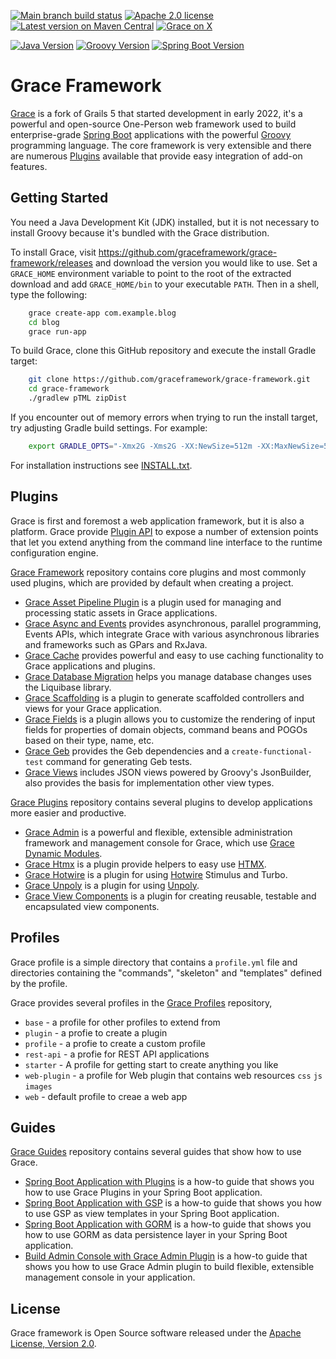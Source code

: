 [![Main branch build status](https://github.com/graceframework/grace-framework/workflows/Grace%20CI/badge.svg?style=flat)](https://github.com/graceframework/grace-framework/actions?query=workflow%3A%Grace+CI%22)
[![Apache 2.0 license](https://img.shields.io/badge/License-APACHE%202.0-green.svg?logo=APACHE&style=flat)](https://opensource.org/licenses/Apache-2.0)
[![Latest version on Maven Central](https://img.shields.io/maven-central/v/org.graceframework/grace-core.svg?label=Maven%20Central&logo=apache-maven&style=flat)](https://search.maven.org/search?q=g:org.graceframework)
[![Grace on X](https://img.shields.io/twitter/follow/graceframework?style=social)](https://twitter.com/graceframework)

[![Java Version](https://img.shields.io/badge/Java-17-blue?style=flat&logo=openjdk&color=437291)](https://docs.oracle.com/en/java/javase/17/)
[![Groovy Version](https://img.shields.io/badge/Groovy-4.0.23-blue?logo=apachegroovy&style=flat&color=4298b8)](https://groovy-lang.org/releasenotes/groovy-4.0.html)
[![Spring Boot Version](https://img.shields.io/badge/Spring_Boot-3.1.12-blue?logo=springboot&style=flat&color=6db33f)](https://github.com/spring-projects/spring-boot/releases)

Grace Framework
===

[Grace](https://github.com/graceframework/grace-framework) is a fork of Grails 5 that started development in early 2022, it's a powerful and open-source One-Person web framework used to build enterprise-grade [Spring Boot](https://spring.io/projects/spring-boot/) applications with the powerful [Groovy](https://groovy-lang.org/) programming language. The core framework is very extensible and there are numerous [Plugins](https://github.com/grace-plugins/) available that provide easy integration of add-on features.

Getting Started
---

You need a Java Development Kit (JDK) installed, but it is not necessary to install Groovy because it's bundled with the Grace distribution.

To install Grace, visit https://github.com/graceframework/grace-framework/releases and download the version you would like to use. Set a `GRACE_HOME` environment variable to point to the root of the extracted download and add `GRACE_HOME/bin` to your executable `PATH`. Then in a shell, type the following:

```bash
    grace create-app com.example.blog
    cd blog
    grace run-app
```

To build Grace, clone this GitHub repository and execute the install Gradle target:

```bash
    git clone https://github.com/graceframework/grace-framework.git
    cd grace-framework
    ./gradlew pTML zipDist
```

If you encounter out of memory errors when trying to run the install target, try adjusting Gradle build settings. For example:

```bash
    export GRADLE_OPTS="-Xmx2G -Xms2G -XX:NewSize=512m -XX:MaxNewSize=512m"
```

For installation instructions see [INSTALL.txt](INSTALL.txt).

Plugins
---

Grace is first and foremost a web application framework, but it is also a platform. Grace provide [Plugin API](/grace-plugin-api/README.md) to expose a number of extension points that let you extend anything from the command line interface to the runtime configuration engine.

[Grace Framework](https://github.com/graceframework/) repository contains core plugins and most commonly used plugins, which are provided by default when creating a project.

* [Grace Asset Pipeline Plugin](https://github.com/grace-plugins/grace-asset-pipeline) is a plugin used for managing and processing static assets in Grace applications.
* [Grace Async and Events](https://github.com/graceframework/grace-async) provides asynchronous, parallel programming, Events APIs, which integrate Grace with various asynchronous libraries and frameworks such as GPars and RxJava.
* [Grace Cache](https://github.com/graceframework/grace-cache) provides powerful and easy to use caching functionality to Grace applications and plugins.
* [Grace Database Migration](https://github.com/graceframework/grace-database-migration) helps you manage database changes uses the Liquibase library.
* [Grace Scaffolding](https://github.com/graceframework/grace-scaffolding) is a plugin to generate scaffolded controllers and views for your Grace application.
* [Grace Fields](https://github.com/graceframework/grace-fields) is a plugin allows you to customize the rendering of input fields for properties of domain objects, command beans and POGOs based on their type, name, etc.
* [Grace Geb](https://github.com/graceframework/grace-geb) provides the Geb dependencies and a `create-functional-test` command for generating Geb tests.
* [Grace Views](https://github.com/graceframework/grace-views) includes JSON views powered by Groovy's JsonBuilder, also provides the basis for implementation other view types.

[Grace Plugins](https://github.com/grace-plugins/) repository contains several plugins to develop applications more easier and productive.

* [Grace Admin](https://github.com/grace-plugins/grace-admin) is a powerful and flexible, extensible administration framework and management console for Grace, which use [Grace Dynamic Modules](/grace-plugin-dynamic-modules/README.md).
* [Grace Htmx](https://github.com/grace-plugins/grace-htmx) is a plugin provide helpers to easy use [HTMX](https://htmx.org).
* [Grace Hotwire](https://github.com/grace-plugins/grace-hotwire) is a plugin for using [Hotwire](https://hotwired.dev) Stimulus and Turbo.
* [Grace Unpoly](https://github.com/grace-plugins/grace-unpoly) is a plugin for using [Unpoly](https://unpoly.com).
* [Grace View Components](https://github.com/grace-plugins/grace-view-components) is a plugin for creating reusable, testable and encapsulated view components.

Profiles
---

Grace profile is a simple directory that contains a `profile.yml` file and directories containing the "commands", "skeleton" and "templates" defined by the profile.

Grace provides several profiles in the [Grace Profiles](https://github.com/grace-profiles) repository, 

* `base` - a profile for other profiles to extend from
* `plugin` - a profie to create a plugin
* `profile` - a profie to create a custom profile
* `rest-api` - a profie for REST API applications
* `starter` - A profile for getting start to create anything you like
* `web-plugin` - a profile for Web plugin that contains web resources `css` `js` `images`
* `web` - default profile to creae a web app

Guides
---

[Grace Guides](https://github.com/grace-guides) repository contains several guides that show how to use Grace.

* [Spring Boot Application with Plugins](https://github.com/grace-guides/gs-spring-boot) is a how-to guide that shows you how to use Grace Plugins in your Spring Boot application.
* [Spring Boot Application with GSP](https://github.com/grace-guides/gs-spring-boot-gsp) is a how-to guide that shows you how to use GSP as view templates in your Spring Boot application.
* [Spring Boot Application with GORM](https://github.com/grace-guides/gs-spring-boot-gorm) is a how-to guide that shows you how to use GORM as data persistence layer in your Spring Boot application.
* [Build Admin Console with Grace Admin Plugin](https://github.com/grace-guides/gs-admin-console) is a how-to guide that shows you how to use Grace Admin plugin to build flexible, extensible management console in your application.

License
---

Grace framework is Open Source software released under the [Apache License, Version 2.0](https://www.apache.org/licenses/LICENSE-2.0.html).
